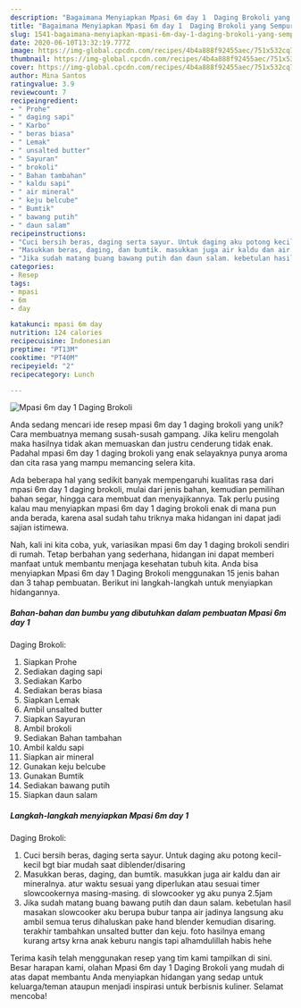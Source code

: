 ```yaml
---
description: "Bagaimana Menyiapkan Mpasi 6m day 1  Daging Brokoli yang Sempurna"
title: "Bagaimana Menyiapkan Mpasi 6m day 1  Daging Brokoli yang Sempurna"
slug: 1541-bagaimana-menyiapkan-mpasi-6m-day-1-daging-brokoli-yang-sempurna
date: 2020-06-10T13:32:19.777Z
image: https://img-global.cpcdn.com/recipes/4b4a888f92455aec/751x532cq70/mpasi-6m-day-1-daging-brokoli-foto-resep-utama.jpg
thumbnail: https://img-global.cpcdn.com/recipes/4b4a888f92455aec/751x532cq70/mpasi-6m-day-1-daging-brokoli-foto-resep-utama.jpg
cover: https://img-global.cpcdn.com/recipes/4b4a888f92455aec/751x532cq70/mpasi-6m-day-1-daging-brokoli-foto-resep-utama.jpg
author: Mina Santos
ratingvalue: 3.9
reviewcount: 7
recipeingredient:
- " Prohe"
- " daging sapi"
- " Karbo"
- " beras biasa"
- " Lemak"
- " unsalted butter"
- " Sayuran"
- " brokoli"
- " Bahan tambahan"
- " kaldu sapi"
- " air mineral"
- " keju belcube"
- " Bumtik"
- " bawang putih"
- " daun salam"
recipeinstructions:
- "Cuci bersih beras, daging serta sayur. Untuk daging aku potong kecil-kecil bgt biar mudah saat diblender/disaring"
- "Masukkan beras, daging, dan bumtik. masukkan juga air kaldu dan air mineralnya. atur waktu sesuai yang diperlukan atau sesuai timer slowcookernya masing-masing. di slowcooker yg aku punya 2.5jam"
- "Jika sudah matang buang bawang putih dan daun salam. kebetulan hasil masakan slowcooker aku berupa bubur tanpa air jadinya langsung aku ambil semua terus dihaluskan pake hand blender kemudian disaring. terakhir tambahkan unsalted butter dan keju. foto hasilnya emang kurang artsy krna anak keburu nangis tapi alhamdulillah habis hehe"
categories:
- Resep
tags:
- mpasi
- 6m
- day

katakunci: mpasi 6m day 
nutrition: 124 calories
recipecuisine: Indonesian
preptime: "PT13M"
cooktime: "PT40M"
recipeyield: "2"
recipecategory: Lunch

---
```



![Mpasi 6m day 1 
Daging Brokoli](https://img-global.cpcdn.com/recipes/4b4a888f92455aec/751x532cq70/mpasi-6m-day-1-daging-brokoli-foto-resep-utama.jpg)

Anda sedang mencari ide resep mpasi 6m day 1 
daging brokoli yang unik? Cara membuatnya memang susah-susah gampang. Jika keliru mengolah maka hasilnya tidak akan memuaskan dan justru cenderung tidak enak. Padahal mpasi 6m day 1 
daging brokoli yang enak selayaknya punya aroma dan cita rasa yang mampu memancing selera kita.

Ada beberapa hal yang sedikit banyak mempengaruhi kualitas rasa dari mpasi 6m day 1 
daging brokoli, mulai dari jenis bahan, kemudian pemilihan bahan segar, hingga cara membuat dan menyajikannya. Tak perlu pusing kalau mau menyiapkan mpasi 6m day 1 
daging brokoli enak di mana pun anda berada, karena asal sudah tahu triknya maka hidangan ini dapat jadi sajian istimewa.




Nah, kali ini kita coba, yuk, variasikan mpasi 6m day 1 
daging brokoli sendiri di rumah. Tetap berbahan yang sederhana, hidangan ini dapat memberi manfaat untuk membantu menjaga kesehatan tubuh kita. Anda bisa menyiapkan Mpasi 6m day 1 
Daging Brokoli menggunakan 15 jenis bahan dan 3 tahap pembuatan. Berikut ini langkah-langkah untuk menyiapkan hidangannya.

<!--inarticleads1-->

##### Bahan-bahan dan bumbu yang dibutuhkan dalam pembuatan Mpasi 6m day 1 
Daging Brokoli:

1. Siapkan  Prohe
1. Sediakan  daging sapi
1. Sediakan  Karbo
1. Sediakan  beras biasa
1. Siapkan  Lemak
1. Ambil  unsalted butter
1. Siapkan  Sayuran
1. Ambil  brokoli
1. Sediakan  Bahan tambahan
1. Ambil  kaldu sapi
1. Siapkan  air mineral
1. Gunakan  keju belcube
1. Gunakan  Bumtik
1. Sediakan  bawang putih
1. Siapkan  daun salam




<!--inarticleads2-->

##### Langkah-langkah menyiapkan Mpasi 6m day 1 
Daging Brokoli:

1. Cuci bersih beras, daging serta sayur. Untuk daging aku potong kecil-kecil bgt biar mudah saat diblender/disaring
1. Masukkan beras, daging, dan bumtik. masukkan juga air kaldu dan air mineralnya. atur waktu sesuai yang diperlukan atau sesuai timer slowcookernya masing-masing. di slowcooker yg aku punya 2.5jam
1. Jika sudah matang buang bawang putih dan daun salam. kebetulan hasil masakan slowcooker aku berupa bubur tanpa air jadinya langsung aku ambil semua terus dihaluskan pake hand blender kemudian disaring. terakhir tambahkan unsalted butter dan keju. foto hasilnya emang kurang artsy krna anak keburu nangis tapi alhamdulillah habis hehe




Terima kasih telah menggunakan resep yang tim kami tampilkan di sini. Besar harapan kami, olahan Mpasi 6m day 1 
Daging Brokoli yang mudah di atas dapat membantu Anda menyiapkan hidangan yang sedap untuk keluarga/teman ataupun menjadi inspirasi untuk berbisnis kuliner. Selamat mencoba!
